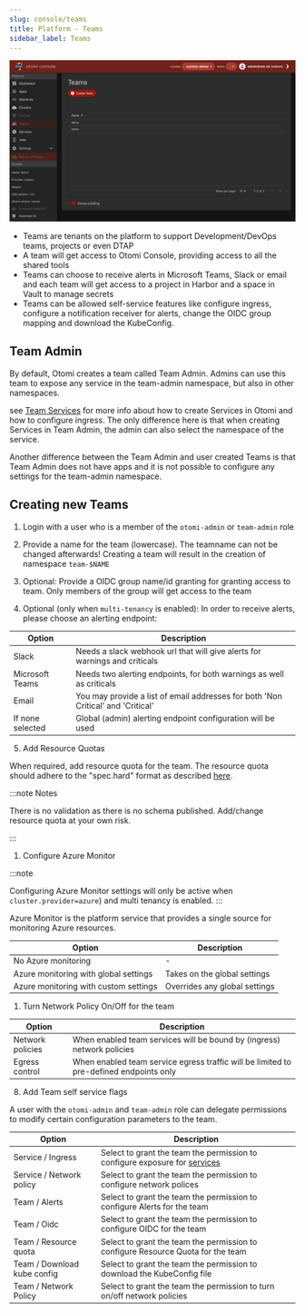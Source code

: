 ```yaml
---
slug: console/teams
title: Platform - Teams
sidebar_label: Teams
---
```


![Console: Teams](img/platform-teams.png)

- Teams are tenants on the platform to support Development/DevOps teams, projects or even DTAP
- A team will get access to Otomi Console, providing access to all the shared tools
- Teams can choose to receive alerts in Microsoft Teams, Slack or email and each team will get access to a project in Harbor and a space in Vault to manage secrets
- Teams can be allowed self-service features like configure ingress, configure a notification receiver for alerts, change the OIDC group mapping and download the KubeConfig.

## Team Admin

By default, Otomi creates a team called Team Admin. Admins can use this team to expose any service in the team-admin namespace, but also in other namespaces.

see [Team Services](team-services) for more info about how to create Services in Otomi and how to configure ingress. The only difference here is that when creating Services in Team Admin, the admin can also select the namespace of the service.

Another difference between the Team Admin and user created Teams is that Team Admin does not have apps and it is not possible to configure any settings for the team-admin namespace.


## Creating new Teams

1. Login with a user who is a member of the `otomi-admin` or `team-admin` role
  
2. Provide a name for the team (lowercase). The teamname can not be changed afterwards! Creating a team will result in the creation of namespace `team-$NAME`
   
3. Optional: Provide a OIDC group name/id granting for granting access to team. Only members of the group will get access to the team
  
4. Optional (only when `multi-tenancy` is enabled): In order to receive alerts, please choose an alerting endpoint:


| Option          | Description                                                                      |
| --------------- | -------------------------------------------------------------------------------- |
| Slack           | Needs a slack webhook url that will give alerts for warnings and criticals       |
| Microsoft Teams | Needs two alerting endpoints, for both warnings as well as criticals             |
| Email           | You may provide a list of email addresses for both 'Non Critical' and 'Critical' |
| If none selected            | Global (admin) alerting endpoint configuration will be used                      |

5. Add Resource Quotas

When required, add resource quota for the team. The resource quota should adhere to the "spec.hard" format as described [here](https://kubernetes.io/docs/concepts/policy/resource-quotas/).

:::note Notes

There is no validation as there is no schema published. Add/change resource quota at your own risk.

:::

1. Configure Azure Monitor

:::note

Configuring Azure Monitor settings will only be active when  `cluster.provider=azure`) and multi tenancy is enabled.
:::

Azure Monitor is the platform service that provides a single source for monitoring Azure resources.

| Option                                | Description                   |
| ------------------------------------- | ----------------------------- |
| No Azure monitoring                   | -                             |
| Azure monitoring with global settings | Takes on the global settings  |
| Azure monitoring with custom settings | Overrides any global settings |

1. Turn Network Policy On/Off for the team

| Option                              | Description                   |
| ------------------------------------- | ----------------------------- |
| Network policies                   | When enabled team services will be bound by (ingress) network policies |
| Egress control                  | When enabled team service egress traffic will be limited to pre-defined endpoints only |

8. Add Team self service flags

A user with the `otomi-admin` and `team-admin` role can delegate permissions to modify certain configuration parameters to the team.

| Option               | Description                                                                             |
| -------------------- | --------------------------------------------------------------------------------------- |
| Service / Ingress              | Select to grant the team the permission to configure exposure for [services](services) |
| Service / Network policy | Select to grant the team the permission to configure network polices |
| Team / Alerts        | Select to grant the team the permission to configure Alerts for the team               |
| Team / Oidc          | Select to grant the team the permission to configure OIDC for the team                |
| Team / Resource quota | Select to grant the team the permission to configure Resource Quota for the team      |
| Team / Download kube config | Select to grant the team the permission to download the KubeConfig file            |
| Team / Network Policy | Select to grant the team the permission to turn on/off network policies |
